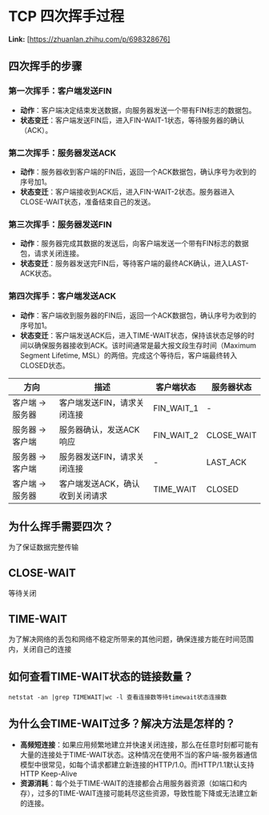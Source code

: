 # TCP 四次挥手过程



 **Link:** [https://zhuanlan.zhihu.com/p/698328676]

## 四次挥手的步骤  
### 第一次挥手：客户端发送FIN  

* **动作**：客户端决定结束发送数据，向服务器发送一个带有FIN标志的数据包。
* **状态变迁**：客户端发送FIN后，进入FIN-WAIT-1状态，等待服务器的确认（ACK）。

### 第二次挥手：服务器发送ACK  

* **动作**：服务器收到客户端的FIN后，返回一个ACK数据包，确认序号为收到的序号加1。
* **状态变迁**：客户端接收到ACK后，进入FIN-WAIT-2状态。服务器进入CLOSE-WAIT状态，准备结束自己的发送。

### 第三次挥手：服务器发送FIN  

* **动作**：服务器完成其数据的发送后，向客户端发送一个带有FIN标志的数据包，请求关闭连接。
* **状态变迁**：服务器发送完FIN后，等待客户端的最终ACK确认，进入LAST-ACK状态。

### 第四次挥手：客户端发送ACK  

* **动作**：客户端收到服务器的FIN后，返回一个ACK数据包，确认序号为收到的序号加1。
* **状态变迁**：客户端发送ACK后，进入TIME-WAIT状态，保持该状态足够的时间以确保服务器接收到ACK。该时间通常是最大报文段生存时间（Maximum Segment Lifetime, MSL）的两倍。完成这个等待后，客户端最终转入CLOSED状态。

| 方向 | 描述 | 客户端状态 | 服务器状态 |
| --- | --- | --- | --- |
| 客户端 -> 服务器 | 客户端发送FIN，请求关闭连接 | FIN\_WAIT\_1 | - |
| 服务器 -> 客户端 | 服务器确认，发送ACK响应 | FIN\_WAIT\_2 | CLOSE\_WAIT |
| 服务器 -> 客户端 | 服务器发送FIN，请求关闭连接 | - | LAST\_ACK |
| 客户端 -> 服务器 | 客户端发送ACK，确认收到关闭请求 | TIME\_WAIT | CLOSED |

## 为什么挥手需要四次？  

为了保证数据完整传输

## CLOSE-WAIT  

等待关闭

## TIME-WAIT  

为了解决网络的丢包和网络不稳定所带来的其他问题，确保连接方能在时间范围内，关闭自己的连接

## 如何查看TIME-WAIT状态的链接数量？  
```
netstat -an |grep TIMEWAIT|wc -l 查看连接数等待timewait状态连接数
```
## 为什么会TIME-WAIT过多？解决方法是怎样的？  

* **高频短连接**：如果应用频繁地建立并快速关闭连接，那么在任意时刻都可能有大量的连接处于TIME-WAIT状态。这种情况在使用不当的客户端-服务器通信模型中很常见，如每个请求都建立新连接的HTTP/1.0。而HTTP/1.1默认支持 HTTP Keep-Alive
* **资源消耗**：每个处于TIME-WAIT的连接都会占用服务器资源（如端口和内存），过多的TIME-WAIT连接可能耗尽这些资源，导致性能下降或无法建立新的连接。
